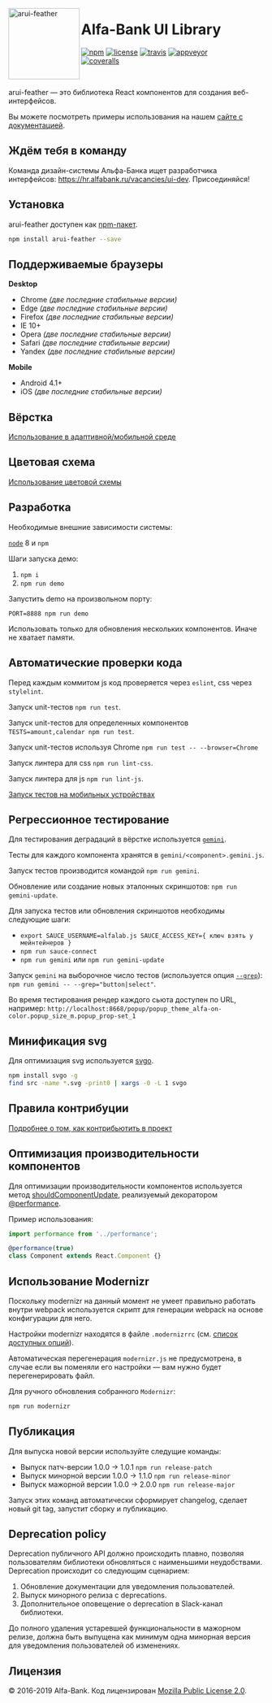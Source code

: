 <img align="left" width="140" height="140" title="arui-feather"
     src="https://rawgit.com/alfa-laboratory/arui-feather/master/logo.svg" />

# Alfa-Bank UI Library

[![npm][npm-img]][npm]
[![license][license-img]][license]
[![travis][travis-img]][travis]
[![appveyor][appveyor-img]][appveyor]
<br />
[![coveralls][coveralls-img]][coveralls]

[appveyor]: https://ci.appveyor.com/project/teryaew/arui-feather
[appveyor-img]: https://img.shields.io/appveyor/ci/teryaew/arui-feather/master.svg?label=win
[coveralls]: https://coveralls.io/github/alfa-laboratory/arui-feather?branch=master
[coveralls-img]: https://coveralls.io/repos/github/alfa-laboratory/arui-feather/badge.svg?branch=master
[license]: https://opensource.org/licenses/MPL-2.0
[license-img]: https://img.shields.io/badge/License-MPL%202.0-brightgreen.svg
[npm]: https://www.npmjs.org/package/arui-feather
[npm-img]: https://img.shields.io/npm/v/arui-feather.svg
[travis]: https://travis-ci.org/alfa-laboratory/arui-feather?branch=master
[travis-img]: https://img.shields.io/travis/alfa-laboratory/arui-feather/master.svg?label=unix

<br />

arui-feather — это библиотека React компонентов для создания веб-интерфейсов.

Вы можете посмотреть примеры использования на нашем [сайте с документацией](https://alfa-laboratory.github.io/arui-feather/styleguide/).

## Ждём тебя в команду

Команда дизайн-системы Альфа-Банка ищет разработчика интерфейсов: https://hr.alfabank.ru/vacancies/ui-dev. Присоединяйся!

## Установка

arui-feather доступен как [npm-пакет](https://www.npmjs.com/package/arui-feather).

```sh
npm install arui-feather --save
```

## Поддерживаемые браузеры

**Desktop**

- Chrome _(две последние стабильные версии)_
- Edge _(две последние стабильные версии)_
- Firefox _(две последние стабильные версии)_
- IE 10+
- Opera _(две последние стабильные версии)_
- Safari _(две последние стабильные версии)_
- Yandex _(две последние стабильные версии)_

**Mobile**

- Android 4.1+
- iOS _(две последние стабильные версии)_

## Вёрстка

[Использование в адаптивной/мобильной среде](./GUIDE.md)

## Цветовая схема

[Использование цветовой схемы](./COLORS.md)

## Разработка

Необходимые внешние зависимости системы:

[`node`](https://nodejs.org/en/) 8 и `npm`

Шаги запуска демо:

1. `npm i`
2. `npm run demo`

Запустить demo на произвольном порту:

`PORT=8888 npm run demo`

Использовать только для обновления нескольких компонентов. Иначе не хватает памяти.

## Автоматические проверки кода

Перед каждым коммитом js код проверяется через `eslint`, css через `stylelint`.

Запуск unit-тестов `npm run test`.

Запуск unit-тестов для определенных компонентов `TESTS=amount,calendar npm run test`.

Запуск unit-тестов используя Chrome `npm run test -- --browser=Chrome`

Запуск линтера для css `npm run lint-css`.

Запуск линтера для js `npm run lint-js`.

[Запуск тестов на мобильных устройствах](./GUIDE.md#mobile-testing)

## Регрессионное тестирование

Для тестирования деградаций в вёрстке используется [`gemini`](https://github.com/gemini-testing/gemini).

Тесты для каждого компонента хранятся в `gemini/<component>.gemini.js`.

Запуск тестов производится командой `npm run gemini`.

Обновление или создание новых эталонных скриншотов: `npm run gemini-update`.

Для запуска тестов или обновления скриншотов необходимы следующие шаги:

- `export SAUCE_USERNAME=alfalab.js SAUCE_ACCESS_KEY={ ключ взять у мейнтейнеров }`
- `npm run sauce-connect`
- `npm run gemini` или `npm run gemini-update`

Запуск `gemini` на выборочное число тестов (используется опция [`--grep`](https://gemini-testing.github.io/doc/config.html)): `npm run gemini -- --grep="button|select"`.

Во время тестирования рендер каждого сьюта доступен по URL, например: `http://localhost:8668/popup/popup_theme_alfa-on-color.popup_size_m.popup_prop-set_1`

## Минификация svg

Для оптимизация svg используется [svgo](https://github.com/svg/svgo).

```sh
npm install svgo -g
find src -name *.svg -print0 | xargs -0 -L 1 svgo
```

## Правила контрибуции

[Подробнее о том, как контрибьютить в проект](./.github/CONTRIBUTING.md)

## Оптимизация производительности компонентов

Для оптимизации производительности компонентов используется метод
[shouldComponentUpdate](https://facebook.github.io/react/docs/advanced-performance.html#avoiding-reconciling-the-dom),
реализуемый декоратором [@performance](./src/performance.js).

Пример использования:

```js
import performance from '../performance';

@performance(true)
class Component extends React.Component {}
```

## Использование Modernizr

Поскольку modernizr на данный момент не умеет правильно работать внутри webpack
используется скрипт для генерации webpack на основе конфигурации для него.

Настройки modernizr находятся в файле `.modernizrrc` (см. [список доступных опций](https://github.com/Modernizr/Modernizr/blob/master/lib/config-all.json)).

Автоматическая перегенерация `modernizr.js` не предусмотрена, в случае если вы поменяли его настройки — вам нужно
будет перегенерировать файл.

Для ручного обновления собранного `Modernizr`:

```sh
npm run modernizr
```

## Публикация

Для выпуска новой версии используйте следущие команды:

- Выпуск патч-версии 1.0.0 -> 1.0.1 `npm run release-patch`
- Выпуск минорной версии 1.0.0 -> 1.1.0 `npm run release-minor`
- Выпуск мажорной версии 1.0.0 -> 2.0.0 `npm run release-major`

Запуск этих команд автоматически сформирует changelog, сделает новый git tag,
запустит сборку и публикацию.

## Deprecation policy

Deprecation публичного API должно происходить плавно, позволяя пользователям библиотеки
обновляться с наименьшими неудобствами. Deprecation происходит со следующим сценарием:

1. Обновление документации для уведомления пользователей.
2. Выпуск минорного релиза с deprecations.
3. Дополнительное оповещение о deprecation в Slack-канал библиотеки.

До полного удаления устаревшей функциональности в мажорном релизе, должна быть выпущена как минимум
одна минорная версия для уведомления пользователей об изменениях.

## Лицензия

© 2016-2019 Alfa-Bank. Код лицензирован [Mozilla Public License 2.0](LICENSE.txt).
